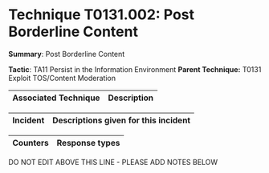 # Technique T0131.002: Post Borderline Content

**Summary**: Post Borderline Content

**Tactic**: TA11 Persist in the Information Environment **Parent Technique:** T0131 Exploit TOS/Content Moderation


| Associated Technique | Description |
| --------- | ------------------------- |



| Incident | Descriptions given for this incident |
| -------- | -------------------- |



| Counters | Response types |
| -------- | -------------- |


DO NOT EDIT ABOVE THIS LINE - PLEASE ADD NOTES BELOW